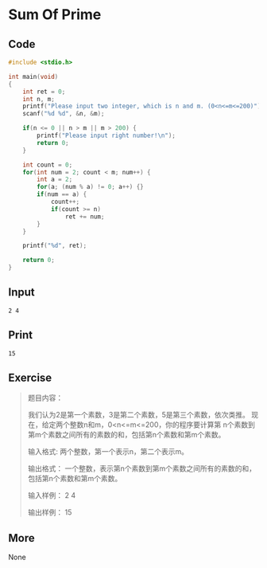 # Sum Of Prime

## Code

```C
#include <stdio.h>

int main(void)
{
    int ret = 0;
    int n, m;
    printf("Please input two integer, which is n and m. (0<n<=m<=200)");
    scanf("%d %d", &n, &m);

    if(n <= 0 || n > m || m > 200) {
        printf("Please input right number!\n");
        return 0;
    }

    int count = 0;
    for(int num = 2; count < m; num++) {
        int a = 2;
        for(a; (num % a) != 0; a++) {}
        if(num == a) {
            count++;
            if(count >= n)
                ret += num;
        }
    }

    printf("%d", ret);

    return 0;
}
```

## Input

`2 4`

## Print

`15`

## Exercise

> 题目内容： 
>
> 我们认为2是第一个素数，3是第二个素数，5是第三个素数，依次类推。 现在，给定两个整数n和m，0<n<=m<=200，你的程序要计算第 n个素数到第m个素数之间所有的素数的和，包括第n个素数和第m个素数。
>
> 输入格式: 两个整数，第一个表示n，第二个表示m。
>
> 输出格式： 一个整数，表示第n个素数到第m个素数之间所有的素数的和，包括第n个素数和第m个素数。
>
> 输入样例： 2 4
>
> 输出样例： 15

## More

None

